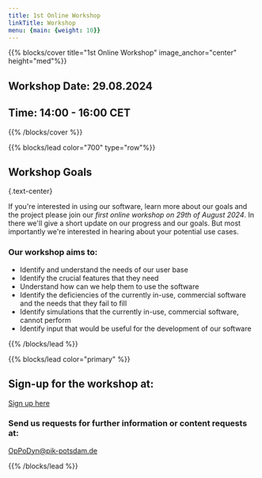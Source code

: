 ```yaml
---
title: 1st Online Workshop
linkTitle: Workshop
menu: {main: {weight: 10}}
---
```


{{% blocks/cover title="1st Online Workshop" image_anchor="center" height="med"%}}
  <p class="lead mt-5"> 
    <h2> Workshop Date: 29.08.2024 </h2>
    <h2> Time: 14:00 - 16:00 CET </h2>
  </p>
{{% /blocks/cover %}}

<!----------------------------------------------------------------------------------------->
{{% blocks/lead color="700" type="row"%}}
## Workshop Goals
{.text-center}

If you're interested in using our software, learn more about our goals and the project please join our
*first online workshop on 29th of August 2024*.
In there we'll give a short update on our progress and our goals. But most importantly we're interested in hearing about your potential use cases.

<div style="text-align: left;">

### Our workshop aims to:

<ul>
  <li> Identify and understand the needs of our user base </li>
  <li> Identify the crucial features that they need  </li>
  <li> Understand how can we help them to use the software </li>
  <li> Identify the deficiencies of the currently in-use, commercial software and the needs that they fail to fill </li>
  <li>Identify simulations that the currently in-use, commercial software, cannot perform </h3> </li>
  <li>Identify input that would be useful for the development of our software </h3> </li>
</ul>
</div>
{{% /blocks/lead %}}


{{% blocks/lead color="primary" %}}
  ## Sign-up for the workshop at:
  
<!-- Provides the HTML Hyperlink to signup page -->
  <a class="btn btn-lg btn-secondary me-3 mb-4" href="https://www.listserv.dfn.de/sympa/subscribe/oppodyn-workshop-2024-august-29">
    Sign up here
  </a>

  ### Send us requests for further information or content requests at:
  <a class="btn btn-lg btn-secondary me-3 mb-4" href="mailto:OpPoDyn@pik-potsdam.de">
    OpPoDyn@pik-potsdam.de
  </a>

{{% /blocks/lead %}}
